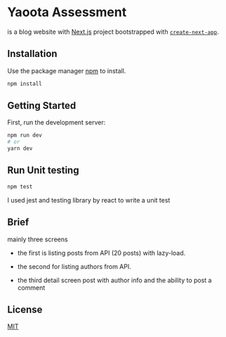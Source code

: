 # Yaoota Assessment

is a blog website with [Next.js](https://nextjs.org/) project bootstrapped with [`create-next-app`](https://github.com/vercel/next.js/tree/canary/packages/create-next-app).

## Installation

Use the package manager [npm](https://www.npmjs.com/) to install.

```bash
npm install
```

## Getting Started

First, run the development server:

```bash
npm run dev
# or
yarn dev
```

## Run Unit testing

```bash
npm test
```

I used jest and testing library by react to write a unit test

## Brief

mainly three screens

- the first is listing posts from API (20 posts) with lazy-load.

- the second for listing authors from API.

- the third detail screen post with author info and the ability to post a comment

## License

[MIT](https://choosealicense.com/licenses/mit/)
